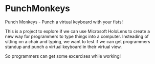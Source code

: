 # PunchMonkeys
Punch Monkeys - Punch a virtual keyboard with your fists!

This is a project to explore if we can use Microsoft HoloLens to 
create a new way for programmers to type things into a computer. 
Insteading of sitting on a chair and typing, we want to test if we can
get programmers standup and punch a virtual keyboard in their virtual view. 

So programmers can get some excercises while working!
